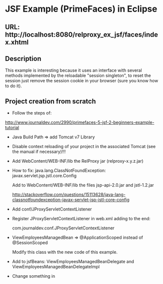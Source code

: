 
JSF Example (PrimeFaces) in Eclipse
========

URL: http://localhost:8080/relproxy_ex_jsf/faces/index.xhtml
------

Description
------
This example is interesting because it uses an interface with several methods implemented by the reloadable "session singleton",
to reset the session just remove the session cookie in your browser (sure you know how to do it).


Project creation from scratch
------

+ Follow the steps of:

http://www.journaldev.com/2990/primefaces-5-jsf-2-beginners-example-tutorial

+ Java Build Path => add Tomcat v7 Library

+ Disable context reloading of your project in the associated Tomcat (see the manual if necessary)!!!

+ Add WebContent/WEB-INF/lib the RelProxy jar (relproxy-x.y.z.jar)

+ How to fix: java.lang.ClassNotFoundException: javax.servlet.jsp.jstl.core.Config

  Add to WebContent/WEB-INF/lib the files jsp-api-2.0.jar and jstl-1.2.jar
  
  http://stackoverflow.com/questions/15113628/java-lang-classnotfoundexception-javax-servlet-jsp-jstl-core-config

+ Add conf/JProxyServletContextListener

+ Register JProxyServletContextListener in web.xml adding to the end:

   <listener>
	<listener-class>com.journaldev.conf.JProxyServletContextListener</listener-class>
   </listener>

+ ViewEmployeesManagedBean => @ApplicationScoped instead of @SessionScoped

  Modify this class with the new code of this example.

+ Add to jsfBeans: ViewEmployeesManagedBeanDelegate and ViewEmployeesManagedBeanDelegateImpl

+ Change something in 
